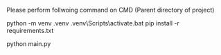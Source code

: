 Please perform follwoing command on CMD (Parent directory of project)

python -m venv .venv
.venv\Scripts\activate.bat
pip install -r requirements.txt

python main.py
